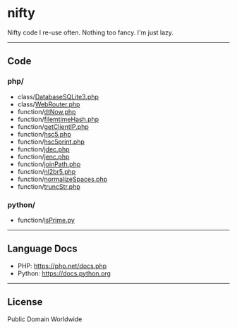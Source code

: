 # nifty

Nifty code I re-use often. Nothing too fancy. I'm just lazy.

---

## Code

### php/

- class/[DatabaseSQLite3.php](php/class/DatabaseSQLite3.php)
- class/[WebRouter.php](php/class/WebRouter.php)
- function/[dtNow.php](php/function/dtNow.php)
- function/[filemtimeHash.php](php/function/filemtimeHash.php)
- function/[getClientIP.php](php/function/getClientIP.php)
- function/[hsc5.php](php/function/hsc5.php)
- function/[hsc5print.php](php/function/hsc5print.php)
- function/[jdec.php](php/function/jdec.php)
- function/[jenc.php](php/function/jenc.php)
- function/[joinPath.php](php/function/joinPath.php)
- function/[nl2br5.php](php/function/nl2br5.php)
- function/[normalizeSpaces.php](php/function/normalizeSpaces.php)
- function/[truncStr.php](php/function/truncStr.php)

### python/

- function/[isPrime.py](python/function/isPrime.py)

---

## Language Docs

- PHP: <https://php.net/docs.php>
- Python: <https://docs.python.org>

---

## License

Public Domain Worldwide

